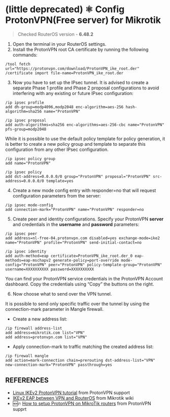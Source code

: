 # (little deprecated) ⚛️ Config ProtonVPN(Free server) for Mikrotik 
> Сhecked RouterOS version - **6.48.2**
1. Open the terminal in your RouterOS settings.
2. Install the ProtonVPN root CA certificate by running the following commands:
```shell
/tool fetch url="https://protonvpn.com/download/ProtonVPN_ike_root.der"
/certificate import file-name=ProtonVPN_ike_root.der
```
3. Now you have to set up the IPsec tunnel. It is advised to create a separate Phase 1 profile and Phase 2 proposal configurations to avoid interfering with any existing or future IPsec configuration:
```shell
/ip ipsec profile
add dh-group=modp4096,modp2048 enc-algorithm=aes-256 hash-algorithm=sha256 name="ProtonVPN"
```
```shell
/ip ipsec proposal
add auth-algorithms=sha256 enc-algorithms=aes-256-cbc name="ProtonVPN" pfs-group=modp2048 
```
While it is possible to use the default policy template for policy generation, it is better to create a new policy group and template to separate this configuration from any other IPsec configuration.
```shell
/ip ipsec policy group
add name="ProtonVPN"
```
```shell
/ip ipsec policy
add dst-address=0.0.0.0/0 group="ProtonVPN" proposal="ProtonVPN" src-address=0.0.0.0/0 template=yes
```
4. Create a new mode config entry with responder=no that will request configuration parameters from the server:
```shell
/ip ipsec mode-config
add connection-mark="ProtonVPN" name="ProtonVPN" responder=no
```
5. Create peer and identity configurations. Specify your ProtonVPN **server** and credentials in the **username** and **password** parameters:

```shell
/ip ipsec peer
add address=nl-free-04.protonvpn.com disabled=yes exchange-mode=ike2 name="ProtonVPN" profile="ProtonVPN" send-initial-contact=no
```
```shell
/ip ipsec identity
add auth-method=eap certificate=ProtonVPN_ike_root.der_0 eap-methods=eap-mschapv2 generate-policy=port-override mode-config="ProtonVPN" peer="ProtonVPN" policy-template-group="ProtonVPN" username=XXXXXXXXXX password=XXXXXXXXXX
```
You can find your ProtonVPN service credentials in the ProtonVPN Account dashboard. Copy the credentials using “Copy” the buttons on the right.

6. Now choose what to send over the VPN tunnel. 

It is possible to send only specific traffic over the tunnel by using the connection-mark parameter in Mangle firewall.
- Create a new address list:
```shell
/ip firewall address-list
add address=mikrotik.com list="VPN"
add address=protonvpn.com list="VPN"
```
- Apply connection-mark to traffic matching the created address list:
```shell
/ip firewall mangle
add action=mark-connection chain=prerouting dst-address-list="VPN" new-connection-mark="ProtonVPN" passthrough=yes
```

## REFERENCES
- [Linux IKEv2 ProtonVPN tutorial](https://protonvpn.com/support/linux-ikev2-protonvpn/) from ProtonVPN support
- [IKEv2 EAP between VPN and RouterOS](https://wiki.mikrotik.com/wiki/IKEv2_EAP_between_NordVPN_and_RouterOS) from Mikrotik wiki
- 🆕🔥 [How to setup ProtonVPN on MikroTik routers](https://protonvpn.com/support/vpn-mikrotik-router/) from ProtonVPN supprt 